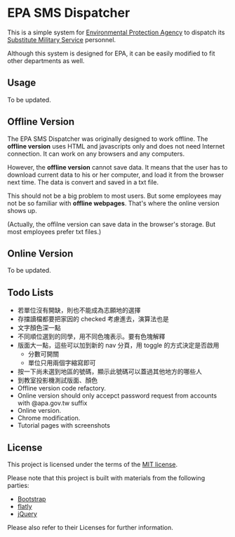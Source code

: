 # EPA SMS Dispatcher

This is a simple system for [Environmental Protection Agency](http://www.epa.gov.tw/mp.asp) to dispatch its [Substitute Military Service](https://en.wikipedia.org/wiki/Alternative_civilian_service) personnel.

Although this system is designed for EPA, it can be easily modified to fit other departments as well.


## Usage

To be updated.


## Offline Version

The EPA SMS Dispatcher was originally designed to work offline.
The **offline version** uses HTML and javascripts only and does not need Internet connection.
It can work on any browsers and any computers.

However, the **offline version** cannot save data.
It means that the user has to download current data to his or her computer, and load it from the browser next time. The data is convert and saved in a txt file.

This should not be a big problem to most users.
But some employees may not be so familiar with **offline webpages**.
That's where the online version shows up.

(Actually, the offilne version can save data in the browser's storage. But most employees prefer txt files.)


## Online Version

To be updated.


## Todo Lists

- 若單位沒有開缺，則也不能成為志願地的選擇
- 存擋讀檔都要把家因的 checked 考慮進去，演算法也是
- 文字顏色深一點
- 不同順位選到的同學，用不同色塊表示。要有色塊解釋
- 版面大一點，這些可以加到新的 nav 分頁，用 toggle 的方式決定是否啟用
  - 分數可開關
  - 單位只用兩個字縮寫即可
- 按一下尚未選到地區的號碼，顯示此號碼可以蓋過其他地方的哪些人
- 到教室投影機測試版面、顏色
- Offline version code refactory.
- Online version should only accepct password request from accounts with @apa.gov.tw suffix
- Online version.
- Chrome modification.
- Tutorial pages with screenshots


## License

This project is licensed under the terms of the [MIT license](http://opensource.org/licenses/MIT).

Please note that this project is built with materials from the following parties:

- [Bootstrap](http://getbootstrap.com/)
- [flatly](http://bootswatch.com/flatly/)
- [jQuery](https://jquery.com/)

Please also refer to their Licenses for further information.

